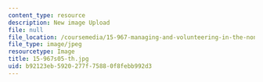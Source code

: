 ```yaml
---
content_type: resource
description: New image Upload
file: null
file_location: /coursemedia/15-967-managing-and-volunteering-in-the-non-profit-sector-spring-2005/b92123eb5920277f75880f8febb992d3_15-967s05-th.jpg
file_type: image/jpeg
resourcetype: Image
title: 15-967s05-th.jpg
uid: b92123eb-5920-277f-7588-0f8febb992d3
---
```

